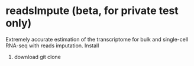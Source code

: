 # readsImpute (beta, for private test only)
Extremely accurate estimation of the transcriptome for bulk and single-cell RNA-seq with reads imputation.
Install
1) download
  git clone 
